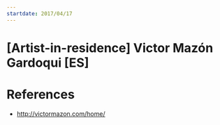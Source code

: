 ```yaml
---
startdate: 2017/04/17
---
```

# [Artist-in-residence] Victor Mazón Gardoqui [ES]

# References
* http://victormazon.com/home/
